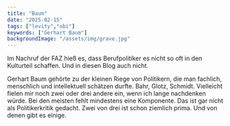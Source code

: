 ```yaml
---
title: "Baum"
date: "2025-02-15"
tags: ["levity","obi"]
keywords: ["Gerhart Baum"]
backgroundImage: "/assets/img/grave.jpg"
---
```

Im Nachruf der FAZ hieß es, dass Berufpolitiker es nicht so oft in den Kulturteil schaffen. Und in diesen Blog auch nicht.

Gerhart Baum gehörte zu der kleinen Riege von Politikern, die man fachlich, menschlich und intellektuell schätzen durfte. Bahr, Glotz, Schmidt. Vielleicht fielen mir noch zwei oder drei andere ein, wenn ich lange nachdenken würde. Bei den meisten fehlt mindestens eine Komponente. Das ist gar nicht als Politikerkritik gedacht. Zwei von drei ist schon ziemlich prima. Und von denen gibt es einige.
